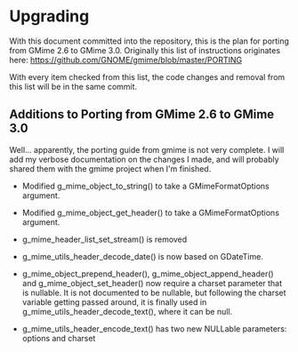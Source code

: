 Upgrading
=========

With this document committed into the repository, this is the plan for porting
from GMime 2.6 to GMime 3.0. Originally this list of instructions originates here:
https://github.com/GNOME/gmime/blob/master/PORTING

With every item checked from this list, the code changes and removal from this list
will be in the same commit.


Additions to Porting from GMime 2.6 to GMime 3.0
------------------------------------------------

Well... apparently, the porting guide from gmime is not very complete. I will add my
verbose documentation on the changes I made, and will probably shared them with the
gmime project when I'm finished.

- Modified g_mime_object_to_string() to take a GMimeFormatOptions argument.

- Modified g_mime_object_get_header() to take a GMimeFormatOptions argument.

- g_mime_header_list_set_stream() is removed

- g_mime_utils_header_decode_date() is now based on GDateTime.

- g_mime_object_prepend_header(), g_mime_object_append_header() and
  g_mime_object_set_header() now require a charset parameter that is nullable.
  It is not documented to be nullable, but following the
  charset variable getting passed around, it is finally used in
  g_mime_utils_header_decode_text(), where it can be null.

- g_mime_utils_header_encode_text() has two new NULLable parameters: options and charset
